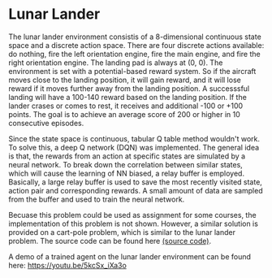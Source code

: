 # Lunar Lander
The lunar lander environment consistis of a 8-dimensional continuous state space and a discrete action space. There are four discrete actions available: do nothing, fire the left orientation engine, fire the main engine, and fire the right orientation engine. The landing pad is always at (0, 0). The environment is set with a potential-based reward system. So if the aircraft moves close to the landing position, it will gain reward, and it will lose reward if it moves further away from the landing position. A successsful landing will have a 100-140 reward based on the landing position. If the lander crases or comes to rest, it receives and additional -100 or +100 points. The goal is to achieve an average score of 200 or higher in 10 consecutive episodes.<br>

Since the state space is continuous, tabular Q table method wouldn't work. To solve this, a deep Q network (DQN) was implemented. The general idea is that, the rewards from an action at specific states are simulated by a neural network. To break down the correlation between similar states, which will cause the learning of NN biased, a relay buffer is employed. Basically, a large relay buffer is used to save the most recently visited state, action pair and corresponding rewards. A small amount of data are sampled from the buffer and used to train the neural network. <br>

Becuase this problem could be used as assignment for some courses, the implementation of this problem is not shown. However, a similar solution is provided on a cart-pole problem, which is similar to the lunar lander problem. The source code can be found here [(source code)](./DQN-CartPole.py).<br>

A demo of a trained agent on the lunar lander environment can be found here: https://youtu.be/5kcSx_iXa3o